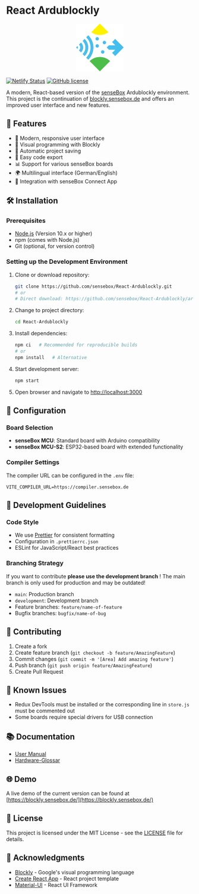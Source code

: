 # React Ardublockly

<div align="center"> 
<img src="/src/components/sensebox_logo.svg?raw=true" height="128" alt="senseBox Logo"/>
</div>

[![Netlify Status](https://api.netlify.com/api/v1/badges/YOUR-BADGE-ID/deploy-status)](https://app.netlify.com/sites/sensebox-ardublockly/deploys)
[![GitHub license](https://img.shields.io/github/license/sensebox/React-Ardublockly)](https://github.com/sensebox/React-Ardublockly/blob/master/LICENSE)

A modern, React-based version of the [senseBox](https://sensebox.de) Ardublockly environment. This project is the continuation of [blockly.sensebox.de](https://blockly.sensebox.de/ardublockly/?lang=de&board=sensebox-mcu) and offers an improved user interface and new features.

## 🚀 Features

- 📱 Modern, responsive user interface
- 🧩 Visual programming with Blockly
- 💾 Automatic project saving
- 🔄 Easy code export
- 📊 Support for various senseBox boards
- 🌍 Multilingual interface (German/English)
- 📱 Integration with senseBox Connect App

## 🛠 Installation

### Prerequisites

- [Node.js](https://nodejs.org/en/) (Version 10.x or higher)
- npm (comes with Node.js)
- Git (optional, for version control)

### Setting up the Development Environment

1. Clone or download repository:

   ```bash
   git clone https://github.com/sensebox/React-Ardublockly.git
   # or
   # Direct download: https://github.com/sensebox/React-Ardublockly/archive/master.zip
   ```

2. Change to project directory:

   ```bash
   cd React-Ardublockly
   ```

3. Install dependencies:

   ```bash
   npm ci   # Recommended for reproducible builds
   # or
   npm install   # Alternative
   ```

4. Start development server:

   ```bash
   npm start
   ```

5. Open browser and navigate to [http://localhost:3000](http://localhost:3000)

## 🔧 Configuration

### Board Selection

- **senseBox MCU**: Standard board with Arduino compatibility
- **senseBox MCU-S2**: ESP32-based board with extended functionality

### Compiler Settings

The compiler URL can be configured in the `.env` file:

```
VITE_COMPILER_URL=https://compiler.sensebox.de
```

## 📝 Development Guidelines

### Code Style

- We use [Prettier](https://prettier.io) for consistent formatting
- Configuration in `.prettierrc.json`
- ESLint for JavaScript/React best practices

### Branching Strategy
If you want to contribute **please use the development branch** ! The main branch is only used for production and may be outdated!
- `main`: Production branch 
- `development`: Development branch
- Feature branches: `feature/name-of-feature`
- Bugfix branches: `bugfix/name-of-bug`

## 🤝 Contributing

1. Create a fork
2. Create feature branch (`git checkout -b feature/AmazingFeature`)
3. Commit changes (`git commit -m '[Area] Add amazing feature'`)
4. Push branch (`git push origin feature/AmazingFeature`)
5. Create Pull Request

## 🐛 Known Issues

- Redux DevTools must be installed or the corresponding line in `store.js` must be commented out
- Some boards require special drivers for USB connection

## 📚 Documentation

- [User Manual](https://docs.sensebox.de/docs/category/blockly-2)
- [Hardware-Glossar](https://docs.sensebox.de/docs/category/glossar)

## 🌐 Demo

A live demo of the current version can be found at [https://blockly.sensebox.de/](https://blockly.sensebox.de/)

## 📄 License

This project is licensed under the MIT License - see the [LICENSE](LICENSE) file for details.

## 🙏 Acknowledgments

- [Blockly](https://developers.google.com/blockly) - Google's visual programming language
- [Create React App](https://github.com/facebook/create-react-app) - React project template
- [Material-UI](https://material-ui.com/) - React UI Framework

